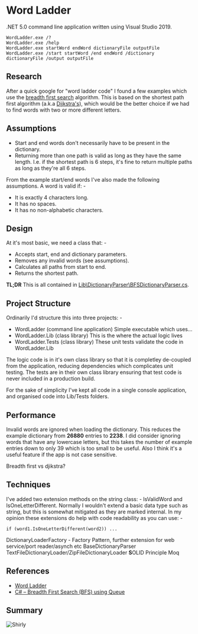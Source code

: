 # Word Ladder
.NET 5.0 command line application written using Visual Studio 2019.
```
WordLadder.exe /?
WordLadder.exe /help
WordLadder.exe startWord endWord dictionaryFile outputFile
WordLadder.exe /start startWord /end endWord /dictionary dictionaryFile /output outputFile
```

## Research
After a quick google for "word ladder code" I found a few examples which use the [breadth first search](https://en.wikipedia.org/wiki/Breadth-first_search) algorithm. This is based on the shortest path first algorithm (a.k.a [Dijkstra's](https://en.wikipedia.org/wiki/Dijkstra%27s_algorithm)), which would be the better choice if we had to find words with two or more different letters.

## Assumptions
* Start and end words don't necessarily have to be present in the dictionary.
* Returning more than one path is valid as long as they have the same length. I.e. if the shortest path is 6 steps, it's fine to return multiple paths as long as they're all 6 steps.

From the example start/end words I've also made the following assumptions. A word is valid if: -
* It is exactly 4 characters long.
* It has no spaces.
* It has no non-alphabetic characters.

## Design
At it's most basic, we need a class that: -
* Accepts start, end and dictionary parameters.
* Removes any invalid words (see assumptions).
* Calculates all paths from start to end.
* Returns the shortest path.

**TL;DR** This is all contained in [Lib\DictionaryParser\BFSDictionaryParser.cs](WordLadder/Lib/DictionaryParser/BFSDictionaryParser.cs).

## Project Structure
Ordinarily I'd structure this into three projects: -
* WordLadder (command line application) Simple executable which uses...
* WordLadder.Lib (class library) This is the where the actual logic lives
* WordLadder.Tests (class library) These unit tests validate the code in WordLadder.Lib

The logic code is in it's own class library so that it is completley de-coupled from the application, reducing dependencies which complicates unit testing. The tests are in their own class library ensuring that test code is never included in a production build.

For the sake of simplicity I've kept all code in a single console application, and organised code into Lib/Tests folders.


## Performance
Invalid words are ignored when loading the dictionary. This reduces the example dictionary from **26880** entries to **2238**. I did consider ignoring words that have any lowercase letters, but this takes the number of example entries down to only 39 which is too small to be useful. Also I think it's a useful feature if the app is not case sensitive.


Breadth first vs djikstra?

## Techniques
I've added two extension methods on the string class: - IsValidWord and IsOneLetterDifferent.
Normally I wouldn't extend a basic data type such as string, but this is somewhat mitigated as they are marked internal. In my opinion these extensions do help with code readability as you can use: -
```
if (word1.IsOneLetterDifferent(word2)) ...
```

DictionaryLoaderFactory - Factory Pattern, further extension for web service/port reader/asynch etc
BaseDictionaryParser
TextFileDictionaryLoader/ZipFileDictionaryLoader **S**OLID Principle
Moq

## References
* [Word Ladder](https://www.geeksforgeeks.org/word-ladder-length-of-shortest-chain-to-reach-a-target-word/)
* [C# – Breadth First Search (BFS) using Queue](https://www.csharpstar.com/csharp-breadth-first-search/)

## Summary
![Shirly](https://static.boredpanda.com/blog/wp-content/uploads/2019/05/airplane-movie-funny-moments-fb15-png__700.jpg)
